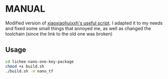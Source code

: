 MANUAL
=======================

Modified version of [xiaoxiaohuixxh's  useful script](https://github.com/xiaoxiaohuixxh/lichee-nano-one-key-package). I adapted it to my needs and fixed some small things that annoyed me, as well as changed the toolchain (since the link to the old one was broken)

## Usage

```bash
cd lichee-nano-one-key-package
chmod +x build.sh
./build.sh -m nano_tf
```